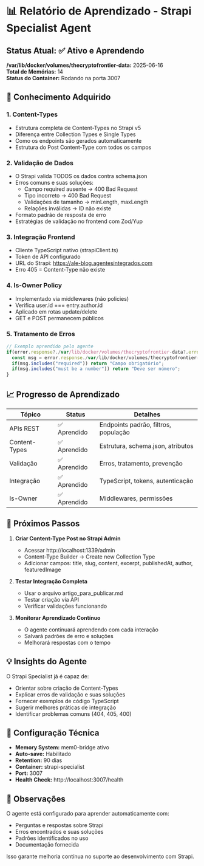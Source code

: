 # 📊 Relatório de Aprendizado - Strapi Specialist Agent

## Status Atual: ✅ Ativo e Aprendendo

**/var/lib/docker/volumes/thecryptofrontier-data:** 2025-06-16  
**Total de Memórias:** 14  
**Status do Container:** Rodando na porta 3007  

## 🧠 Conhecimento Adquirido

### 1. Content-Types
- Estrutura completa de Content-Types no Strapi v5
- Diferença entre Collection Types e Single Types
- Como os endpoints são gerados automaticamente
- Estrutura do Post Content-Type com todos os campos

### 2. Validação de Dados
- O Strapi valida TODOS os dados contra schema.json
- Erros comuns e suas soluções:
  - Campo required ausente → 400 Bad Request
  - Tipo incorreto → 400 Bad Request
  - Validações de tamanho → minLength, maxLength
  - Relações inválidas → ID não existe
- Formato padrão de resposta de erro
- Estratégias de validação no frontend com Zod/Yup

### 3. Integração Frontend
- Cliente TypeScript nativo (strapiClient.ts)
- Token de API configurado
- URL do Strapi: https://ale-blog.agentesintegrados.com
- Erro 405 = Content-Type não existe

### 4. Is-Owner Policy
- Implementado via middlewares (não policies)
- Verifica user.id === entry.author.id
- Aplicado em rotas update/delete
- GET e POST permanecem públicos

### 5. Tratamento de Erros
```typescript
// Exemplo aprendido pelo agente
if(error.response?./var/lib/docker/volumes/thecryptofrontier-data?.error) {
  const msg = error.response./var/lib/docker/volumes/thecryptofrontier-data.error.message;
  if(msg.includes("required")) return "Campo obrigatório";
  if(msg.includes("must be a number")) return "Deve ser número";
}
```

## 📈 Progresso de Aprendizado

| Tópico | Status | Detalhes |
|--------|--------|----------|
| APIs REST | ✅ Aprendido | Endpoints padrão, filtros, população |
| Content-Types | ✅ Aprendido | Estrutura, schema.json, atributos |
| Validação | ✅ Aprendido | Erros, tratamento, prevenção |
| Integração | ✅ Aprendido | TypeScript, tokens, autenticação |
| Is-Owner | ✅ Aprendido | Middlewares, permissões |

## 🎯 Próximos Passos

1. **Criar Content-Type Post no Strapi Admin**
   - Acessar http://localhost:1339/admin
   - Content-Type Builder → Create new Collection Type
   - Adicionar campos: title, slug, content, excerpt, publishedAt, author, featuredImage

2. **Testar Integração Completa**
   - Usar o arquivo artigo_para_publicar.md
   - Testar criação via API
   - Verificar validações funcionando

3. **Monitorar Aprendizado Contínuo**
   - O agente continuará aprendendo com cada interação
   - Salvará padrões de erro e soluções
   - Melhorará respostas com o tempo

## 💡 Insights do Agente

O Strapi Specialist já é capaz de:
- Orientar sobre criação de Content-Types
- Explicar erros de validação e suas soluções
- Fornecer exemplos de código TypeScript
- Sugerir melhores práticas de integração
- Identificar problemas comuns (404, 405, 400)

## 🔧 Configuração Técnica

- **Memory System:** mem0-bridge ativo
- **Auto-save:** Habilitado
- **Retention:** 90 dias
- **Container:** strapi-specialist
- **Port:** 3007
- **Health Check:** http://localhost:3007/health

## 📝 Observações

O agente está configurado para aprender automaticamente com:
- Perguntas e respostas sobre Strapi
- Erros encontrados e suas soluções
- Padrões identificados no uso
- Documentação fornecida

Isso garante melhoria contínua no suporte ao desenvolvimento com Strapi.
